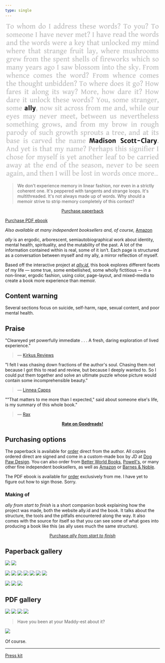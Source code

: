 ```yaml
---
type: single
---
```


<div class="book-box">
<div class="book-cover">
<img src="/book/cover-front.png" />
</div>
<div class="book-about">
<blockquote>We don't experience memory in linear fashion, nor even in a strictly coherent one. It's peppered with tangents and strange loops. It's multithreaded. It's not always made up of words. Why should a memoir strive to strip memory completely of this context?</blockquote>
<p style="text-align:center"><script src="https://gumroad.com/js/gumroad.js"></script>
<a class="gumroad-button" href="https://makyo-ink.square.site/product/ally/5" target="_blank">Purchase paperback</a>
</p>
<p>
<a class="gumroad-button" href="https://gum.co/rvof" target="_blank">Purchase PDF ebook</a></p>
<p><em>Also available at many independent booksellers and, of course,</em> <a target="_blank" href="https://www.amazon.com/gp/product/1948743159/">Amazon</a>
</div>
</div>

<em class="ally-font">ally</em> is an ergodic, arborescent, semiautobiographical work about identity, mental health, spirituality, and the mutability of the past. A lot of the information contained within is real, some of it isn’t. Each page is structured as a conversation between myself and my ally, a mirror reflection of myself.

Based off the interactive project at [<em class="ally-font">ally.id</em>](https://ally.id), this book explores different facets of my life — some true, some embellished, some wholly fictitious — in a non-linear, ergodic fashion, using color, page-layout, and mixed-media to create a book more experience than memoir.

## Content warning

Several sections focus on suicide, self-harm, rape, sexual content, and poor mental health.

## Praise

"Cleareyed yet powerfully immediate . . . A fresh, daring exploration of lived experience."

> — [Kirkus Reviews](https://www.kirkusreviews.com/book-reviews/madison-scott-clary/allyC/)

"I felt I was chasing down fractions of the author's soul. Chasing them not because I got this to read and review, but because I deeply wanted to. So I could put them together and solve an ultimate puzzle whose picture would contain some incomprehensible beauty."

> — [Linnea Capps](https://www.goodreads.com/review/show/3236700737?book_show_action=true)

""That matters to me more than I expected," said about someone else's life, is my summary of this whole book."

> — [Rax](https://rax.dreamwidth.org/164542.html)

<div style="text-align: center">
<strong><a target="_blank" href="https://www.goodreads.com/book/show/51687858-ally">Rate on Goodreads!</a></strong>
</div>

## Purchasing options

The paperback is available for [order](https://makyo-ink.square.site/product/ally/5) direct from the author. All copies ordered direct are signed and come in a custom-made box by JD at <a href="https://twitter.com/makersdog" target="_blank">Dog Paw Design</a>. You can also order from <a href="https://www.betterworldbooks.com/product/detail/ally-9781948743150" target="_blank">Better World Books</a>, <a href="https://www.powells.com/SearchResults?keyword=Madison+Scott-Clary" target="_blank">Powell's</a>, or many other fine independent booksellers, as well as <a target="_blank" href="https://www.amazon.com/gp/product/1948743159/">Amazon</a> or <a target="_blank" href="https://www.barnesandnoble.com/w/ally-scott-clary-madison/1136517973?ean=9781948743150">Barnes &amp; Noble</a>.

The PDF ebook is available for [order](https://gum.co/rvof) exclusively from me. I have yet to figure out how to sign those. Sorry.

### Making of

<em class="ally-font">ally from start to finish</em> is a short companion book explaining how the project was made, both the website ally.id and the book. It talks about the structure, the tools and the pitfalls encountered along the way. It also comes with the source for itself so that you can see some of what goes into producing a book like this (as <span class="ally-font">ally</span> uses much the same structure).

<p style="text-align:center">
<a class="gumroad-button" href="https://gum.co/ally-making-of" target="_blank">Purchase <em>ally from start to finish</em></a></a>
</p>

## Paperback gallery

<!-- <a href="/book/physical/01-front.s.jpg" target="_blank"><img src="/book/physical/thumbs/01-front.s.jpg" style="width: 200px; margin: 0.5rem;" /></a>
<a href="/book/physical/02-stack-front.s.jpg" target="_blank"><img src="/book/physical/thumbs/02-stack-front.s.jpg" style="width: 200px; margin: 0.5rem;" /></a>
<a href="/book/physical/03-stack-angle.s.jpg" target="_blank"><img src="/book/physical/thumbs/03-stack-angle.s.jpg" style="width: 200px; margin: 0.5rem;" /></a>
<a href="/book/physical/04-two-parts.s.jpg" target="_blank"><img src="/book/physical/thumbs/04-two-parts.s.jpg" style="width: 200px; margin: 0.5rem;" /></a>
<a href="/book/physical/05-master-sigil.s.jpg" target="_blank"><img src="/book/physical/thumbs/05-master-sigil.s.jpg" style="width: 200px; margin: 0.5rem;" /></a>
<a href="/book/physical/06-speak-to-me.s.jpg" target="_blank"><img src="/book/physical/thumbs/06-speak-to-me.s.jpg" style="width: 200px; margin: 0.5rem;" /></a>
<a href="/book/physical/07-music-hand.s.jpg" target="_blank"><img src="/book/physical/thumbs/07-music-hand.s.jpg" style="width: 200px; margin: 0.5rem;" /></a>
<a href="/book/physical/08-music-angle.s.jpg" target="_blank"><img src="/book/physical/thumbs/08-music-angle.s.jpg" style="width: 200px; margin: 0.5rem;" /></a>
<a href="/book/physical/09-back-stack-floor.s.jpg" target="_blank"><img src="/book/physical/thumbs/09-back-stack-floor.s.jpg" style="width: 200px; margin: 0.5rem;" /></a>
<a href="/book/physical/10-back-stack-table.s.jpg" target="_blank"><img src="/book/physical/thumbs/10-back-stack-table.s.jpg" style="width: 200px; margin: 0.5rem;" /></a>
<a href="/book/physical/11-shelf-steep.s.jpg" target="_blank"><img src="/book/physical/thumbs/11-shelf-steep.s.jpg" style="width: 200px; margin: 0.5rem;" /></a>
<a href="/book/physical/12-shelf-shallow.s.jpg" target="_blank"><img src="/book/physical/thumbs/12-shelf-shallow.s.jpg" style="width: 200px; margin: 0.5rem;" /></a> -->

<a href="/book/physical/01-front.s.jpg" target="_blank"><img src="/book/physical/01-front.s.jpg" /></a>
<a href="/book/physical/02-stack-front.s.jpg" target="_blank"><img src="/book/physical/02-stack-front.s.jpg" /></a>
<!-- <a href="/book/physical/03-stack-angle.s.jpg" target="_blank"><img src="/book/physical/03-stack-angle.s.jpg" /></a> -->
<a href="/book/physical/04-two-parts.s.jpg" target="_blank"><img src="/book/physical/04-two-parts.s.jpg" /></a>
<a href="/book/physical/05-master-sigil.s.jpg" target="_blank"><img src="/book/physical/05-master-sigil.s.jpg" /></a>
<a href="/book/physical/06-speak-to-me.s.jpg" target="_blank"><img src="/book/physical/06-speak-to-me.s.jpg" /></a>
<a href="/book/physical/07-music-hand.s.jpg" target="_blank"><img src="/book/physical/07-music-hand.s.jpg" /></a>
<a href="/book/physical/08-music-angle.s.jpg" target="_blank"><img src="/book/physical/08-music-angle.s.jpg" /></a>
<a href="/book/physical/09-back-stack-floor.s.jpg" target="_blank"><img src="/book/physical/09-back-stack-floor.s.jpg" /></a>
<a href="/book/physical/10-back-stack-table.s.jpg" target="_blank"><img src="/book/physical/10-back-stack-table.s.jpg" /></a>
<!-- <a href="/book/physical/11-shelf-steep.s.jpg" target="_blank"><img src="/book/physical/11-shelf-steep.s.jpg" /></a> -->
<a href="/book/physical/12-shelf-shallow.s.jpg" target="_blank"><img src="/book/physical/12-shelf-shallow.s.jpg" /></a>
<a href="/book/physical/ship-1.jpg" target="_blank"><img src="/book/physical/ship-1.jpg" /></a>
<a href="/book/physical/ship-2.jpg" target="_blank"><img src="/book/physical/ship-2.jpg" /></a>

## PDF gallery

<a href="/book/book1.png" target="_blank"><img src="/book/book1.png" /></a>
<a href="/book/book2.png" target="_blank"><img src="/book/book2.png" /></a>
<a href="/book/book3.png" target="_blank"><img src="/book/book3.png" /></a>
<a href="/book/book2.png" target="_blank"><img src="/book/book4.png" /></a>

> Have you been at your Maddy-est about it?

![](/book/book5.png)

Of course.

-----

[Press kit](/book/press)
